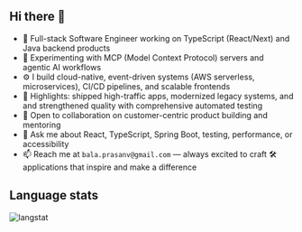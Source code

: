 ## Hi there 👋

- 🔭 Full-stack Software Engineer working on TypeScript (React/Next) and Java backend products  
- 🌱 Experimenting with MCP (Model Context Protocol) servers and agentic AI workflows  
- ⚙️ I build cloud-native, event-driven systems (AWS serverless, microservices), CI/CD pipelines, and scalable frontends  
- 🚀 Highlights: shipped high-traffic apps, modernized legacy systems, and and strengthened quality with comprehensive automated testing
- 🤝 Open to collaboration on customer-centric product building and mentoring
- 💬 Ask me about React, TypeScript, Spring Boot, testing, performance, or accessibility  
- 📫 Reach me at `bala.prasanv@gmail.com` — always excited to craft 🛠️ applications that inspire and make a difference


## **Language stats**

![langstat](https://github-readme-stats.vercel.app/api/top-langs/?username=prasanvb&size_weight=0.5&count_weight=0&layout=compact)

